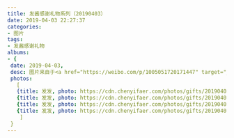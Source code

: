 ```yaml
---
title: 发酱感谢礼物系列（20190403）
date: 2019-04-03 22:27:37
categories:
- 图片
tags:
- 发酱感谢礼物
albums:
- {
 date: 2019-04-03, 
 desc: 图片来自于<a href="https://weibo.com/p/1005051720171447" target="_blank">quanmmmmm</a><br/> “谢谢小胖丁的护肤大礼包～～”（因为包裹不是按时间顺序晒的，正好给大家提前拜个早年～～）  ​​​,
 photos: 
   [
   {title: 发发, photo: https://cdn.chenyifaer.com/photos/gifts/20190403/IMG_5882.JPG},
   {title: 发发, photo: https://cdn.chenyifaer.com/photos/gifts/20190403/IMG_5883.JPG},
   {title: 发发, photo: https://cdn.chenyifaer.com/photos/gifts/20190403/IMG_5884.JPG},
   {title: 发发, photo: https://cdn.chenyifaer.com/photos/gifts/20190403/IMG_5885.JPG},
    ]
 }
---
```

